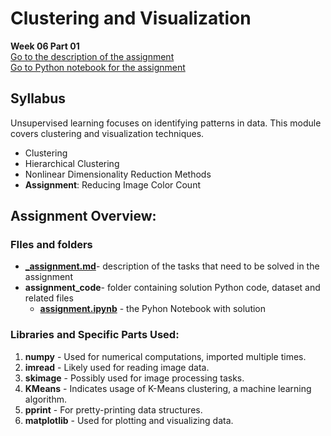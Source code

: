 # Clustering and Visualization
**Week 06 Part 01**\
[Go to the description of the assignment](_assignment.md)\
[Go to Python notebook for the assignment ](assignment_code/assignment.ipynb)

## Syllabus
Unsupervised learning focuses on identifying patterns in data. This module covers clustering and visualization techniques.

- Clustering
- Hierarchical Clustering
- Nonlinear Dimensionality Reduction Methods
- **Assignment**: Reducing Image Color Count

## Assignment Overview: 

### FIles and folders
- **[_assignment.md](_assignment.md)**- description of the tasks that need to be solved in the assignment
- **assignment_code**- folder containing solution Python code, dataset and related files
  - **[assignment.ipynb](assignment_code/assignment.ipynb)** - the Pyhon Notebook with solution


### Libraries and Specific Parts Used:
1. **numpy** - Used for numerical computations, imported multiple times.
2. **imread** - Likely used for reading image data.
3. **skimage** - Possibly used for image processing tasks.
4. **KMeans** - Indicates usage of K-Means clustering, a machine learning algorithm.
5. **pprint** - For pretty-printing data structures.
6. **matplotlib** - Used for plotting and visualizing data.

